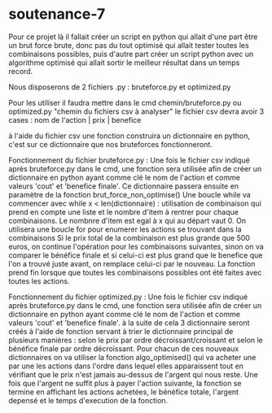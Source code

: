 # soutenance-7
Pour ce projet là il fallait créer un script en python qui allait d'une part être un brut force brute, donc pas du tout optimisé qui allait tester toutes les combinaisons possibles,
puis d'autre part créer un script python avec un algorithme optimisé qui allait sortir le meilleur résultat dans un temps record.

Nous disposerons de 2 fichiers .py : bruteforce.py et optimized.py

Pour les utiliser il faudra mettre dans le cmd chemin/bruteforce.py ou optimized.py "chemin du fichiers csv à analyser"
le fichier csv devra avoir 3 cases : nom de l'action | prix | benefice 

à l'aide du fichier csv une fonction construira un dictionnaire en python, c'est sur ce dictionnaire que nos bruteforces fonctionneront.

Fonctionnement du fichier bruteforce.py :
Une fois le fichier csv indiqué après bruteforce.py dans le cmd, une fonction sera utilisée afin de créer un dictionnaire en python ayant comme clé le nom de l'action et comme
valeurs 'cout' et 'benefice finale'.
Ce dictionnaire passera ensuite en paramètre de la fonction brut_force_non_optimise() 
Une boucle while va commencer avec while x < len(dictionnaire) :
  utilisation de combinaison qui prend en compte une liste et le nombre d'item à rentrer pour chaque combinaisons. 
  Le nombnre d'item est egal à x qui au départ vaut 0. 
    On utilisera une boucle for pour enumerer les actions se trouvant dans la combinaisons
    Si le prix total de la combinaison est plus grande que 500 euros, on continue l'opération pour les combinaisons suivantes, sinon on va comparer le bénéfice finale et si celui-ci est plus grand que le benefice que l'on a trouvé juste avant, on remplace celui-ci par le nouveau.
    La fonction prend fin lorsque que toutes les combinaisons possibles ont été faites avec toutes les actions.
    
    
Fonctionnement du fichier optimized.py :
Une fois le fichier csv indiqué après bruteforce.py dans le cmd, une fonction sera utilisée afin de créer un dictionnaire en python ayant comme clé le nom de l'action et comme
valeurs 'cout' et 'benefice finale'.
à la suite de cela 3 dictionnaire seront créés à l'aide de fonction servant à trier le dictionnaire principal de plusieurs manières : selon le prix par ordre décroissant/croissant et selon le bénéfice finale par ordre décroissant.
Pour chacun de ces nouveaux dictionnaires on va utiliser la fonction algo_optimised() qui va acheter une par une les actions dans l'ordre dans lequel elles apparaissent tout en vérifiant que le prix n'est jamais au-dessus de l'argent qui nous reste. Une fois que l'argent ne suffit plus à payer l'action suivante, la fonction se termine en affichant les actions achetées, le bénéfice totale, l'argent depensé et le temps d'execution de la fonction.
